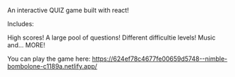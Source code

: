 An interactive QUIZ game built with react!

Includes: 

High scores!
A large pool of questions!
Different difficultie levels!
Music and... MORE!

You can play the game here:
https://624ef78c4677fe00659d5748--nimble-bombolone-c1189a.netlify.app/